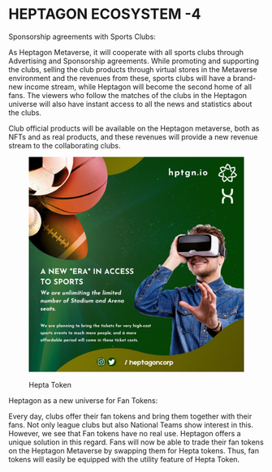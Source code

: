 # HEPTAGON ECOSYSTEM -4

Sponsorship agreements with Sports Clubs:&#x20;

&#x20;     As Heptagon Metaverse, it will cooperate with all sports clubs through Advertising and Sponsorship agreements. While promoting and supporting the clubs, selling the club products through virtual stores in the Metaverse environment and the revenues from these, sports clubs will have a brand-new income stream, while Heptagon will become the second home of all fans. The viewers who follow the matches of the clubs in the Heptagon universe will also have instant access to all the news and statistics about the clubs.

&#x20;  Club official products will be available on the Heptagon metaverse, both as NFTs and as real products, and these revenues will provide a new revenue stream to the collaborating clubs.

<figure><img src=".gitbook/assets/photo_2022-10-23_17-27-15.jpg" alt=""><figcaption><p>Hepta Token</p></figcaption></figure>

Heptagon as a new universe for Fan Tokens:&#x20;

&#x20;   Every day, clubs offer their fan tokens and bring them together with their fans. Not only league clubs but also National Teams show interest in this. However, we see that Fan tokens have no real use. Heptagon offers a unique solution in this regard. Fans will now be able to trade their fan tokens on the Heptagon Metaverse by swapping them for Hepta tokens. Thus, fan tokens will easily be equipped with the utility feature of Hepta Token.



